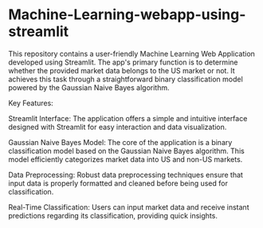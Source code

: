 # Machine-Learning-webapp-using-streamlit
This repository contains a user-friendly Machine Learning Web Application developed using Streamlit. The app's primary function is to determine whether the provided market data belongs to the US market or not. It achieves this task through a straightforward binary classification model powered by the Gaussian Naive Bayes algorithm.


Key Features:

Streamlit Interface: The application offers a simple and intuitive interface designed with Streamlit for easy interaction and data visualization.

Gaussian Naive Bayes Model: The core of the application is a binary classification model based on the Gaussian Naive Bayes algorithm. This model efficiently categorizes market data into US and non-US markets.

Data Preprocessing: Robust data preprocessing techniques ensure that input data is properly formatted and cleaned before being used for classification.

Real-Time Classification: Users can input market data and receive instant predictions regarding its classification, providing quick insights.



